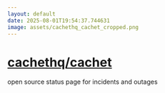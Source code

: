 ```yaml
---
layout: default
date: 2025-08-01T19:54:37.744631
image: assets/cachethq_cachet_cropped.png
---
```


# [cachethq/cachet](https://github.com/cachethq/cachet)

open source status page for incidents and outages
